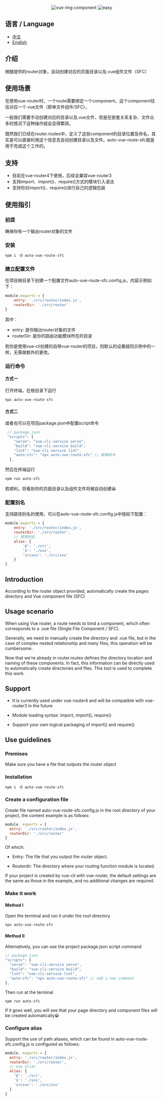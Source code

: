 <p align="center">
  <img src="https://img.shields.io/badge/vue-ring component---" alt="vue ring component">
  <img src="https://img.shields.io/badge/style-easy---" alt="easy">
</p>

## 语言 / Language
- [中文](#user-content-chinese)
- [English](#user-content-english)

<a name="user-content-chinese"></a>

## 介绍

根据提供的router对象，自动创建对应的页面目录以及.vue组件文件（SFC）

## 使用场景
在使用vue-router时，一个route需要绑定一个component，这个component往往对应一个.vue文件（即单文件组件/SFC）。

一般我们需要手动创建对应的目录以及.vue文件，但是在嵌套关系复杂、文件众多的情况下这种操作就会显得繁琐。

既然我们已经在router.routes中，定义了这些component的目录位置及命名，其实是可以直接利用这个信息去自动创建目录以及文件。auto-vue-route-sfc就是用于完成这个工作的。

## 支持
- 目前在vue-router4下使用，后续会兼容vue-router3
- 支持import、import()、require()方式的模块引入语法
- 支持你对import()、require()进行自己的逻辑包装

## 使用指引

### 前提
确保你有一个输出router对象的文件

### 安装

```javascript
npm i -D auto-vue-route-sfc
```

### 建立配置文件
在项目根目录下创建一个配置文件auto-vue-route-sfc.config.js，内容示例如下：
```javascript
module.exports = {
    entry: './src/router/index.js',
    routerDir: './src/router'
}
```
其中：
- entry: 是你输出router对象的文件
- routerDir: 是你的路由功能模块所在的目录

若你是使用vue-cli创建的自带vue-router的项目，则默认的设置就同示例中的一样，无需做额外的更改。

### 运行命令
#### 方式一
打开终端，在根目录下运行
```javascript
npx auto-vue-route-sfc
```
#### 方式二
或者也可以在项目package.json中配置script命令
```javascript
 // package.json
 "scripts": {
    "serve": "vue-cli-service serve",
    "build": "vue-cli-service build",
    "lint": "vue-cli-service lint",
    "auto:sfc": "npx auto-vue-route-sfc" // 新增命令
  },
```
然后在终端运行
```javascript
npm run auto:sfc
```
若顺利，将看到你的页面目录以及组件文件将被自动创建😀

### 配置别名
支持路径别名的使用，可以在auto-vue-route-sfc.config.js中按如下配置：
```javascript
module.exports = {
    entry: './src/router/index.js',
    routerDir: './src/router',
    // 使用别名
    alias: {
        '@': './src',
        '$': './xxx',
        'srcxxx': './src/xxx'
    }
}
```

<a name="user-content-english"></a>

## Introduction



According to the router object provided, automatically create the pages directory and Vue component file (SFC)



## Usage scenario

When using Vue router, a route needs to bind a component, which often corresponds to a .vue file (Single File Component / SFC).

Generally, we need to manually create the directory and .vue file, but in the case of complex nested relationship and many files, this operation will be cumbersome.

Now that we're already in router.routes defines the directory location and naming of these components. In fact, this information can be directly used to automatically create directories and files. This tool is used to complete this work.

## Support

- It is currently used under vue-router4 and will be compatible with vue-router3 in the future

- Module loading syntax: import, import(), require()

- Support your own logical packaging of import() and require()

## Use guidelines

### Premises
Make sure you have a file that outputs the router object

### Installation

```javascript
npm i -D auto-vue-route-sfc
```

### Create a configuration file

Create file named auto-vue-route-sfc.config.js in the root directory of your project, the content example is as follows:

```javascript
module. exports = {
  entry: './src/router/index.js',
  routerDir: './src/router'
}
```

Of which:

- Entry: The file that you output the router object.

- Routerdir: The directory where your routing function module is located.

If your project is created by vue-cli with vue-router, the default settings are the same as those in the example, and no additional changes are required.

### Make it work

#### Method I

Open the terminal and run it under the root directory

```javascript
npx auto-vue-route-sfc
```

#### Method II

Alternatively, you can use the project package.json script command

```javascript
// package.json
"scripts": {
  "serve": "vue-cli-service serve",
  "build": "vue-cli-service build",
  "lint": "vue-cli-service lint",
  "auto:sfc": "npx auto-vue-route-sfc" // add a new command
},
```

Then run at the terminal

```javascript
npm run auto:sfc
```

If it goes well, you will see that your page directory and component files will be created automatically😀

### Configure alias

Support the use of path aliases, which can be found in auto-vue-route-sfc.config.js is configured as follows:

```javascript
module. exports = {
  entry: './src/router/index.js',
  routerDir: './src/router',
  // use alias
  alias: {
    '@': './src',
    '$': './xxx',
    'srcxxx': './src/xxx'
  }
}
```